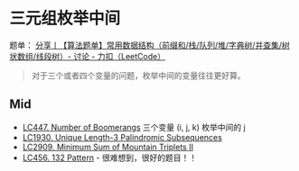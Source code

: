 # 三元组枚举中间

题单： [分享丨【算法题单】常用数据结构（前缀和/栈/队列/堆/字典树/并查集/树状数组/线段树）- 讨论 - 力扣（LeetCode）](https://leetcode.cn/discuss/post/3583665/fen-xiang-gun-ti-dan-chang-yong-shu-ju-j-bvmv/)
> 对于三个或者四个变量的问题，枚举中间的变量往往更好算。


## Mid

- [LC447. Number of Boomerangs](leetcode/LC447.%20Number%20of%20Boomerangs.md) 三个变量 (i, j, k) 枚举中间的 j
- [LC1930. Unique Length-3 Palindromic Subsequences](leetcode/LC1930.%20Unique%20Length-3%20Palindromic%20Subsequences.md)
- [LC2909. Minimum Sum of Mountain Triplets II](leetcode/LC2909.%20Minimum%20Sum%20of%20Mountain%20Triplets%20II.md)
- [LC456. 132 Pattern](leetcode/LC456.%20132%20Pattern.md) - 很难想到，很好的题目！！